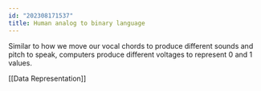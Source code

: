 ```yaml
---
id: "202308171537"
title: Human analog to binary language
---
```


Similar to how we move our vocal chords to produce different sounds and pitch to speak, computers produce different voltages to represent 0 and 1 values.

[[Data Representation]]
